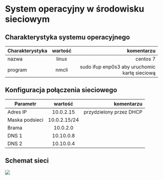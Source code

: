 System operacyjny w środowisku sieciowym
=========================================

Charakterystyka systemu operacyjnego
------------------------------------

| Charakterystyka | wartość           | komentarzu |
| ------------- |:-------------:| -----:|
| nazwa      | linux | centos 7 |
| program       | nmcli | sudo ifup enp0s3 aby uruchomic kartę sieciową |


Konfiguracja połączenia sieciowego
----------------------------------

| Parametr | wartość           | komentarzu |
| ------------- |:-------------:| -----:|
| Adres IP      | 10.0.2.15 | przydzielony przez DHCP |
| Maska podsieci    | 10.0.2.15/24 |  |
| Brama      | 10.0.2.0 |  |
| DNS 1      | 10.10.0.8 |  |
| DNS 2      | 10.10.0.4 |  |

Schemat sieci
-------------

![](https://drive.google.com/file/d/1zob0BcGIFApN0vtCu2MRs-ID9sWooIL3/view?usp=sharing)
